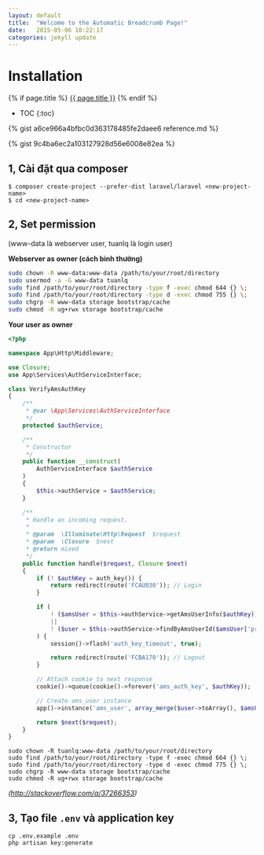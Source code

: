 ```yaml
---
layout: default
title:  "Welcome to the Automatic Breadcrumb Page!"
date:   2015-05-06 10:22:17
categories: jekyll update
---
```


# Installation

{% if page.title %}
<a href="{{ root_url }}{{ page.url }}">{{ page.title }}</a>
{% endif %}

* TOC
{:toc}

{% gist a6ce966a4bfbc0d363178485fe2daee6 reference.md %}

{% gist 9c4ba6ec2a103127928d56e6008e82ea %}

## 1, Cài đặt qua composer

```shell
$ composer create-project --prefer-dist laravel/laravel <new-project-name>
$ cd <new-project-name>
```

## 2, Set permission

(www-data là webserver user, tuanlq là login user)

**Webserver as owner (cách bình thường)**

```bash
sudo chown -R www-data:www-data /path/to/your/root/directory
sudo usermod -a -G www-data tuanlq
sudo find /path/to/your/root/directory -type f -exec chmod 644 {} \;
sudo find /path/to/your/root/directory -type d -exec chmod 755 {} \;
sudo chgrp -R www-data storage bootstrap/cache
sudo chmod -R ug+rwx storage bootstrap/cache
```

**Your user as owner**

```php
<?php

namespace App\Http\Middleware;

use Closure;
use App\Services\AuthServiceInterface;

class VerifyAmsAuthKey
{
    /**
     * @var \App\Services\AuthServiceInterface
     */
    protected $authService;

    /**
     * Constructor
     */
    public function __construct(
        AuthServiceInterface $authService
    )
    {
        $this->authService = $authService;
    }

    /**
     * Handle an incoming request.
     *
     * @param  \Illuminate\Http\Request  $request
     * @param  \Closure  $next
     * @return mixed
     */
    public function handle($request, Closure $next)
    {
        if (! $authKey = auth_key()) {
            return redirect(route('FCAU030')); // Login
        }

        if (
            ! ($amsUser = $this->authService->getAmsUserInfo($authKey))
            ||
            ! ($user = $this->authService->findByAmsUserId($amsUser['profile']['accountId']))
        ) {
            session()->flash('auth_key_timeout', true);

            return redirect(route('FCBA170')); // Logout
        }

        // Attach cookie to next response
        cookie()->queue(cookie()->forever('ams_auth_key', $authKey));

        // Create ams_user instance
        app()->instance('ams_user', array_merge($user->toArray(), $amsUser));

        return $next($request);
    }
}
```


```
sudo chown -R tuanlq:www-data /path/to/your/root/directory
sudo find /path/to/your/root/directory -type f -exec chmod 664 {} \;
sudo find /path/to/your/root/directory -type d -exec chmod 775 {} \;
sudo chgrp -R www-data storage bootstrap/cache
sudo chmod -R ug+rwx storage bootstrap/cache
```

_(http://stackoverflow.com/a/37266353)_

## 3, Tạo file `.env` và application key

```
cp .env.example .env
php artisan key:generate
```
